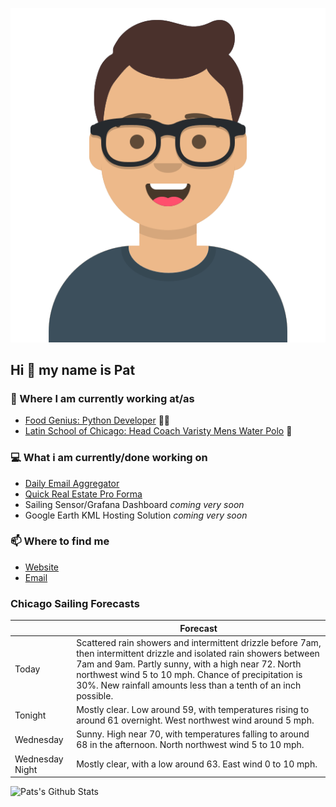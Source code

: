 [![Social banner for p-j-falconer](https://raw.githubusercontent.com/P-J-FALCONER/P-J-FALCONER/master/assets/avataaars.svg)](https://patfalconer.com/)
## Hi :wave: my name is Pat

### 💼 Where I am currently working at/as
- [Food Genius: Python Developer](https://getfoodgenius.com/) 🍔🐍
- [Latin School of Chicago: Head Coach Varisty Mens Water Polo](https://www.latinschool.org/) 🤽


### 💻 What i am currently/done working on
 - [Daily Email Aggregator](https://github.com/P-J-FALCONER/dott_daily_mail)
 - [Quick Real Estate Pro Forma](https://github.com/P-J-FALCONER/henry)
 - Sailing Sensor/Grafana Dashboard *coming very soon*
 - Google Earth KML Hosting Solution *coming very soon*

### 📫 Where to find me
 - [Website](https://patfalconer.com/)
 - [Email](mailto:patrick.j.falconer@gmail.com)


### Chicago Sailing Forecasts
|   | Forecast  |
|---|---|
| Today | Scattered rain showers and intermittent drizzle before 7am, then intermittent drizzle and isolated rain showers between 7am and 9am. Partly sunny, with a high near 72. North northwest wind 5 to 10 mph. Chance of precipitation is 30%. New rainfall amounts less than a tenth of an inch possible. |
| Tonight | Mostly clear. Low around 59, with temperatures rising to around 61 overnight. West northwest wind around 5 mph. |
| Wednesday | Sunny. High near 70, with temperatures falling to around 68 in the afternoon. North northwest wind 5 to 10 mph. |
| Wednesday Night | Mostly clear, with a low around 63. East wind 0 to 10 mph. |

![Pats's Github Stats](https://github-readme-stats.vercel.app/api?username=p-j-falconer&show_icons=true&theme=radical)
